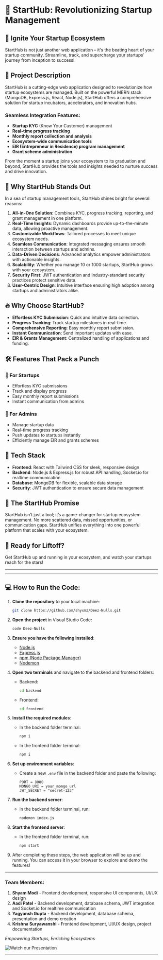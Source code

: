 # 🚀 StartHub: Revolutionizing Startup Management

## 🌟 Ignite Your Startup Ecosystem

StartHub is not just another web application – it's the beating heart of your startup community. Streamline, track, and supercharge your startups' journey from inception to success!

## 📜 Project Description

StartHub is a cutting-edge web application designed to revolutionize how startup ecosystems are managed. Built on the powerful MERN stack (MongoDB, Express.js, React, Node.js), StartHub offers a comprehensive solution for startup incubators, accelerators, and innovation hubs.

### Seamless Integration Features:
- **Startup KYC** (Know Your Customer) management
- **Real-time progress tracking**
- **Monthly report collection and analysis**
- **Ecosystem-wide communication tools**
- **EIR (Entrepreneur in Residence) program management**
- **Grant scheme administration**

From the moment a startup joins your ecosystem to its graduation and beyond, StartHub provides the tools and insights needed to nurture success and drive innovation.

## 🌈 Why StartHub Stands Out

In a sea of startup management tools, StartHub shines bright for several reasons:

1. **All-in-One Solution**: Combines KYC, progress tracking, reporting, and grant management in one platform.
2. **Real-Time Insights**: Dynamic dashboards provide up-to-the-minute data, allowing proactive management.
3. **Customizable Workflows**: Tailored processes to meet unique ecosystem needs.
4. **Seamless Communication**: Integrated messaging ensures smooth interaction between startups and admins.
5. **Data-Driven Decisions**: Advanced analytics empower administrators with actionable insights.
6. **Scalability**: Whether you manage 10 or 1000 startups, StartHub grows with your ecosystem.
7. **Security First**: JWT authentication and industry-standard security practices protect sensitive data.
8. **User-Centric Design**: Intuitive interface ensuring high adoption among startups and administrators alike.

## 🔥 Why Choose StartHub?

- **Effortless KYC Submission**: Quick and intuitive data collection.
- **Progress Tracking**: Track startup milestones in real-time.
- **Comprehensive Reporting**: Easy monthly report submission.
- **Instant Communication**: Send important updates with ease.
- **EIR & Grants Management**: Centralized handling of applications and funding.

## 🛠️ Features That Pack a Punch

### 🏢 For Startups
- Effortless KYC submissions
- Track and display progress
- Easy monthly report submissions
- Instant communication from admins

### 👑 For Admins
- Manage startup data
- Real-time progress tracking
- Push updates to startups instantly
- Efficiently manage EIR and grants schemes

## 🚀 Tech Stack

- **Frontend**: React with Tailwind CSS for sleek, responsive design
- **Backend**: Node.js & Express.js for robust API handling, Socket.io for realtime communication
- **Database**: MongoDB for flexible, scalable data storage
- **Security**: JWT authentication to ensure secure data management

## 🌈 The StartHub Promise

StartHub isn’t just a tool; it’s a game-changer for startup ecosystem management. No more scattered data, missed opportunities, or communication gaps. StartHub unifies everything into one powerful platform that scales with your ecosystem.

## 🚀 Ready for Liftoff?

Get StartHub up and running in your ecosystem, and watch your startups reach for the stars! 

---

---

## 💻 How to Run the Code:

1. **Clone the repository** to your local machine:
   ```bash
   git clone https://github.com/shyxmz/Deez-Nulls.git
   ```

2. **Open the project** in Visual Studio Code:
   ```bash
   code Deez-Nulls
   ```

3. **Ensure you have the following installed**:

   - [Node.js](https://nodejs.org/en/learn/getting-started/how-to-install-nodejs)
   - [Express.js](https://expressjs.com/en/starter/installing.html)
   - [npm (Node Package Manager)](https://stackoverflow.com/questions/16000173/install-npm-node-js-package-manager-on-windows-w-o-using-node-js-msi)
   - [Nodemon](https://www.npmjs.com/package/nodemon)

4. **Open two terminals** and navigate to the backend and frontend folders:
   - Backend:
     ```bash
     cd backend
     ```
   - Frontend:
     ```bash
     cd frontend
     ```

5. **Install the required modules**:
   - In the backend folder terminal:
     ```bash
     npm i
     ```
   - In the frontend folder terminal:
     ```bash
     npm i
     ```

6. **Set up environment variables**:
   - Create a new `.env` file in the backend folder and paste the following:
     ```
     PORT = 8080
     MONGO_URI = your_mongo_url
     JWT_SECRET = "secret-123"
     ```

7. **Run the backend server**:
   - In the backend folder terminal, run:
     ```bash
     nodemon index.js
     ```

8. **Start the frontend server**:
   - In the frontend folder terminal, run:
     ```bash
     npm start
     ```

9. After completing these steps, the web application will be up and running. You can access it in your browser to explore and demo the features!

---
 
### Team Members:
1. **Shyam Modi** - Frontend development, responsive UI components, UI/UX design
2. **Aadi Patel** - Backend development, database schema, JWT integration and Socket.io for realtime communication
3. **Yagyansh Gupta** - Backend development, database schema, presentation and demo creation
4. **Krishna Suryawanshi** - Frontend development, UI/UX design, project documentation

*Empowering Startups, Enriching Ecosystems*

![Watch our Presentation](https://github.com/shyxmz/Deez-Nulls/blob/main/StartHub.gif)

---

